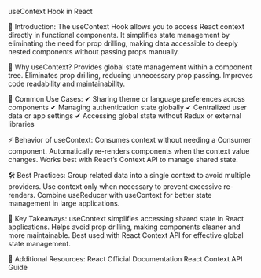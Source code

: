 useContext Hook in React

📖 Introduction:
The useContext Hook allows you to access React context directly in functional components. It simplifies state management by eliminating the need for prop drilling, making data accessible to deeply nested components without passing props manually.

🚀 Why useContext?
Provides global state management within a component tree.
Eliminates prop drilling, reducing unnecessary prop passing.
Improves code readability and maintainability.

📌 Common Use Cases:
✔ Sharing theme or language preferences across components
✔ Managing authentication state globally
✔ Centralized user data or app settings
✔ Accessing global state without Redux or external libraries

⚡ Behavior of useContext:
Consumes context without needing a Consumer component.
Automatically re-renders components when the context value changes.
Works best with React’s Context API to manage shared state.

🛠 Best Practices:
Group related data into a single context to avoid multiple providers.
Use context only when necessary to prevent excessive re-renders.
Combine useReducer with useContext for better state management in large applications.

📜 Key Takeaways:
useContext simplifies accessing shared state in React applications.
Helps avoid prop drilling, making components cleaner and more maintainable.
Best used with React Context API for effective global state management.

🔗 Additional Resources:
React Official Documentation
React Context API Guide

